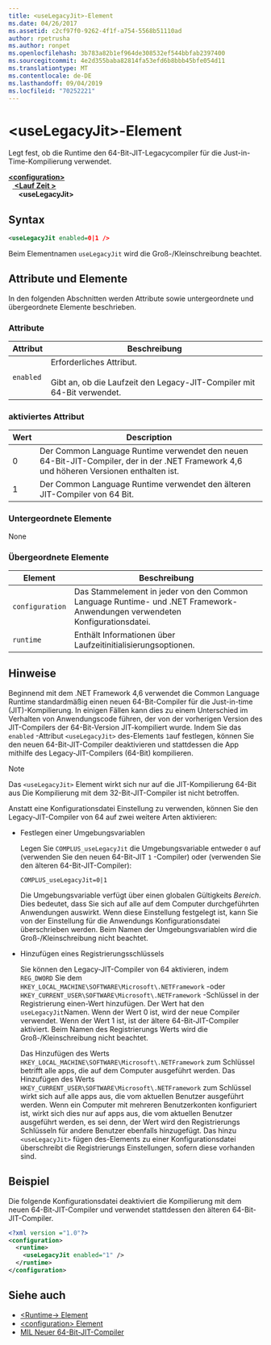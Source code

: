 ```yaml
---
title: <useLegacyJit>-Element
ms.date: 04/26/2017
ms.assetid: c2cf97f0-9262-4f1f-a754-5568b51110ad
author: rpetrusha
ms.author: ronpet
ms.openlocfilehash: 3b783a82b1ef964de308532ef544bbfab2397400
ms.sourcegitcommit: 4e2d355baba82814fa53efd6b8bbb45bfe054d11
ms.translationtype: MT
ms.contentlocale: de-DE
ms.lasthandoff: 09/04/2019
ms.locfileid: "70252221"
---
```

# <a name="uselegacyjit-element"></a>\<useLegacyJit>-Element

Legt fest, ob die Runtime den 64-Bit-JIT-Legacycompiler für die Just-in-Time-Kompilierung verwendet.  
  
[ **\<configuration>** ](../configuration-element.md)\
&nbsp;&nbsp;[ **\<Lauf Zeit >** ](runtime-element.md)\
&nbsp;&nbsp;&nbsp;&nbsp; **\<useLegacyJit>**  
  
## <a name="syntax"></a>Syntax  
  
```xml
<useLegacyJit enabled=0|1 />
```

Beim Elementnamen `useLegacyJit` wird die Groß-/Kleinschreibung beachtet.
  
## <a name="attributes-and-elements"></a>Attribute und Elemente

In den folgenden Abschnitten werden Attribute sowie untergeordnete und übergeordnete Elemente beschrieben.  
  
### <a name="attributes"></a>Attribute  
  
| Attribut | Beschreibung                                                                                   |  
| --------- | --------------------------------------------------------------------------------------------- |  
| `enabled` | Erforderliches Attribut.<br><br>Gibt an, ob die Laufzeit den Legacy-JIT-Compiler mit 64-Bit verwendet. |  
  
### <a name="enabled-attribute"></a>aktiviertes Attribut  
  
| Wert | Description                                                                                                         |  
| ----- | ------------------------------------------------------------------------------------------------------------------- |  
| 0     | Der Common Language Runtime verwendet den neuen 64-Bit-JIT-Compiler, der in der .NET Framework 4,6 und höheren Versionen enthalten ist. |  
| 1     | Der Common Language Runtime verwendet den älteren JIT-Compiler von 64 Bit.                                                     |  
  
### <a name="child-elements"></a>Untergeordnete Elemente

None
  
### <a name="parent-elements"></a>Übergeordnete Elemente  
  
| Element         | Beschreibung                                                                                                       |  
| --------------- | ----------------------------------------------------------------------------------------------------------------- |  
| `configuration` | Das Stammelement in jeder von den Common Language Runtime- und .NET Framework-Anwendungen verwendeten Konfigurationsdatei. |  
| `runtime`       | Enthält Informationen über Laufzeitinitialisierungsoptionen.                                                        |  
  
## <a name="remarks"></a>Hinweise  

Beginnend mit dem .NET Framework 4,6 verwendet die Common Language Runtime standardmäßig einen neuen 64-Bit-Compiler für die Just-in-time (JIT)-Kompilierung. In einigen Fällen kann dies zu einem Unterschied im Verhalten von Anwendungscode führen, der von der vorherigen Version des JIT-Compilers der 64-Bit-Version JIT-kompiliert wurde. Indem Sie das `enabled` -Attribut `<useLegacyJit>` des-Elements `1`auf festlegen, können Sie den neuen 64-Bit-JIT-Compiler deaktivieren und stattdessen die App mithilfe des Legacy-JIT-Compilers (64-Bit) kompilieren.  
  
> [!NOTE]
> Das `<useLegacyJit>` Element wirkt sich nur auf die JIT-Kompilierung 64-Bit aus Die Kompilierung mit dem 32-Bit-JIT-Compiler ist nicht betroffen.  
  
Anstatt eine Konfigurationsdatei Einstellung zu verwenden, können Sie den Legacy-JIT-Compiler von 64 auf zwei weitere Arten aktivieren:  
  
- Festlegen einer Umgebungsvariablen

  Legen Sie `COMPLUS_useLegacyJit` die Umgebungsvariable entweder `0` auf (verwenden Sie den neuen 64-Bit-JIT `1` -Compiler) oder (verwenden Sie den älteren 64-Bit-JIT-Compiler):
  
  ```  
  COMPLUS_useLegacyJit=0|1  
  ```  
  
  Die Umgebungsvariable verfügt über einen globalen Gültigkeits *Bereich*. Dies bedeutet, dass Sie sich auf alle auf dem Computer durchgeführten Anwendungen auswirkt. Wenn diese Einstellung festgelegt ist, kann Sie von der Einstellung für die Anwendungs Konfigurationsdatei überschrieben werden. Beim Namen der Umgebungsvariablen wird die Groß-/Kleinschreibung nicht beachtet.
  
- Hinzufügen eines Registrierungsschlüssels

  Sie können den Legacy-JIT-Compiler von 64 aktivieren, indem `REG_DWORD` Sie dem `HKEY_LOCAL_MACHINE\SOFTWARE\Microsoft\.NETFramework` -oder `HKEY_CURRENT_USER\SOFTWARE\Microsoft\.NETFramework` -Schlüssel in der Registrierung einen-Wert hinzufügen. Der Wert hat den `useLegacyJit`Namen. Wenn der Wert 0 ist, wird der neue Compiler verwendet. Wenn der Wert 1 ist, ist der ältere 64-Bit-JIT-Compiler aktiviert. Beim Namen des Registrierungs Werts wird die Groß-/Kleinschreibung nicht beachtet.
  
  Das Hinzufügen des Werts `HKEY_LOCAL_MACHINE\SOFTWARE\Microsoft\.NETFramework` zum Schlüssel betrifft alle apps, die auf dem Computer ausgeführt werden. Das Hinzufügen des Werts `HKEY_CURRENT_USER\SOFTWARE\Microsoft\.NETFramework` zum Schlüssel wirkt sich auf alle apps aus, die vom aktuellen Benutzer ausgeführt werden. Wenn ein Computer mit mehreren Benutzerkonten konfiguriert ist, wirkt sich dies nur auf apps aus, die vom aktuellen Benutzer ausgeführt werden, es sei denn, der Wert wird den Registrierungs Schlüsseln für andere Benutzer ebenfalls hinzugefügt. Das hinzu `<useLegacyJit>` fügen des-Elements zu einer Konfigurationsdatei überschreibt die Registrierungs Einstellungen, sofern diese vorhanden sind.  
  
## <a name="example"></a>Beispiel  

Die folgende Konfigurationsdatei deaktiviert die Kompilierung mit dem neuen 64-Bit-JIT-Compiler und verwendet stattdessen den älteren 64-Bit-JIT-Compiler.  
  
```xml  
<?xml version ="1.0"?>  
<configuration>  
  <runtime>  
    <useLegacyJit enabled="1" />  
  </runtime>  
</configuration>  
```  
  
## <a name="see-also"></a>Siehe auch

- [\<Runtime-> Element](runtime-element.md)
- [\<configuration> Element](../configuration-element.md)
- [MIL Neuer 64-Bit-JIT-Compiler](../../../migration-guide/mitigation-new-64-bit-jit-compiler.md)

